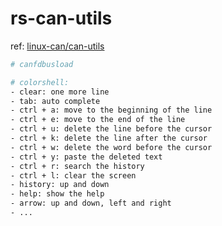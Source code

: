 # rs-can-utils

ref: [linux-can/can-utils](https://github.com/linux-can/can-utils)

```bash
# canfdbusload

# colorshell:
- clear: one more line
- tab: auto complete
- ctrl + a: move to the beginning of the line
- ctrl + e: move to the end of the line
- ctrl + u: delete the line before the cursor
- ctrl + k: delete the line after the cursor
- ctrl + w: delete the word before the cursor
- ctrl + y: paste the deleted text
- ctrl + r: search the history
- ctrl + l: clear the screen
- history: up and down
- help: show the help
- arrow: up and down, left and right
- ...
```